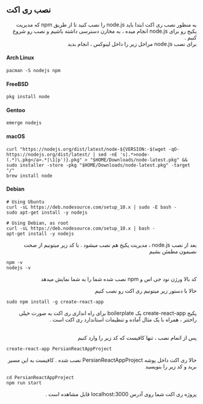 ## نصب ری اکت
<div dir="rtl" align="right">
به منظور نصب ری اکت ابتدا باید node.js را نصب کنید تا از طریق npm که مدیریت پکیج رو برای node.js انجام میده ، به مخازن دسترسی داشته باشیم و نصب رو شروع کنیم . 
<br/>
برای نصب node.js مراحل زیر را داخل لینوکس ،  انجام بدید

<div dir="ltr" align="left">

#### Arch Linux 
```
pacman -S nodejs npm
```
#### FreeBSD
```
pkg install node
```
#### Gentoo
```
emerge nodejs
```
#### macOS
```
curl "https://nodejs.org/dist/latest/node-${VERSION:-$(wget -qO- https://nodejs.org/dist/latest/ | sed -nE 's|.*>node-(.*)\.pkg</a>.*|\1|p')}.pkg" > "$HOME/Downloads/node-latest.pkg" && sudo installer -store -pkg "$HOME/Downloads/node-latest.pkg" -target "/"
brew install node
```
#### Debian
```
# Using Ubuntu
curl -sL https://deb.nodesource.com/setup_10.x | sudo -E bash -
sudo apt-get install -y nodejs

# Using Debian, as root
curl -sL https://deb.nodesource.com/setup_10.x | bash -
apt-get install -y nodejs
```

</div>

بعد از نصب node.js ، مدیریت پکیج هم نصب میشود . با کد زیر میتونیم از صحت نصبمون مطمئن بشیم

<div dir="ltr" align="left">

```
npm -v
nodejs -v
```

</div>

کد بالا ورژن نود جی اس و npm نصب شده شما را به شما نمایش میدهد


 حالا با دستور زیر میتونیم ری اکت رو نصب کنیم 
<div dir="ltr" align="left"> 

 ```
 sudo npm install -g create-react-app
 ```
 
 </div>
 
 پکیج create-react-app یک boilerplate برای راه اندازی ری اکت به صورت خیلی راحتتر ، همراه با یک مثال آماده و تنظیمات استاندارد ری اکت است . 
 
 <br/>
 پس از اتمام نصب ، تنها کافیست که کد زیر را وارد کنیم 
 
 <div dir="ltr" align="left">
 
 ```
 create-react-app PersianReactAppProject
 ```
 
 </div>
 
 حالا ری اکت داخل پوشه PersianReactAppProject  نصب شده . کافیست به این مسیر برید و کد زیر را بنویسید
 <div dir="ltr" align="left">
 
 ```
 cd PersianReactAppProject
 npm run start
 ```
 
 </div>
 
 پروژه ری اکت شما روی آدرس localhost:3000 قابل مشاهده است .
 
</div>
